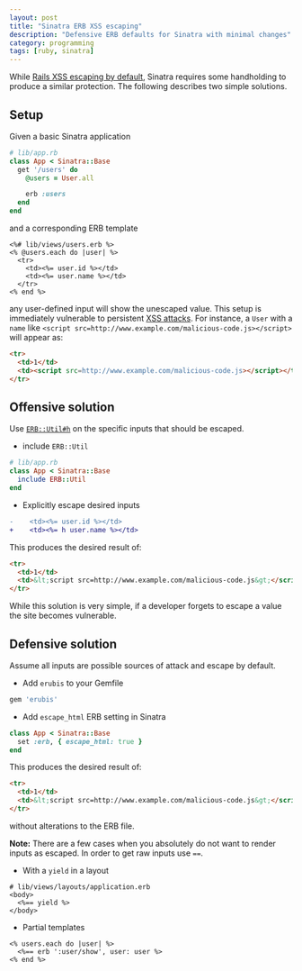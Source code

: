 ```yaml
---
layout: post
title: "Sinatra ERB XSS escaping"
description: "Defensive ERB defaults for Sinatra with minimal changes"
category: programming
tags: [ruby, sinatra]
---
```


While [Rails XSS escaping by default](https://www.owasp.org/index.php/Ruby_on_Rails_Cheatsheet#Cross-site_Scripting_.28XSS.29), Sinatra requires some handholding to produce a similar protection.  The following describes two simple solutions.

## Setup

Given a basic Sinatra application

```ruby
# lib/app.rb
class App < Sinatra::Base
  get '/users' do
    @users = User.all

    erb :users
  end
end
```

and a corresponding ERB template

```erb
<%# lib/views/users.erb %>
<% @users.each do |user| %>
  <tr>
    <td><%= user.id %></td>
    <td><%= user.name %></td>
  </tr>
<% end %>
```

any user-defined input will show the unescaped value. This setup is immediately vulnerable to persistent [XSS attacks](https://en.wikipedia.org/wiki/Cross-site_scripting).  For instance, a `User` with a `name` like `<script src=http://www.example.com/malicious-code.js></script>` will appear as:

```html
<tr>
  <td>1</td>
  <td><script src=http://www.example.com/malicious-code.js></script></td>
</tr>
```

## Offensive solution

Use [`ERB::Util#h`](http://ruby-doc.org/stdlib-2.1.2/libdoc/erb/rdoc/ERB/Util.html#method-i-h) on the specific inputs that should be escaped.

* include `ERB::Util`

```ruby
# lib/app.rb
class App < Sinatra::Base
  include ERB::Util
end
```

* Explicitly escape desired inputs

```patch
-    <td><%= user.id %></td>
+    <td><%= h user.name %></td>
```

This produces the desired result of:

```html
<tr>
  <td>1</td>
  <td>&lt;script src=http://www.example.com/malicious-code.js&gt;</script></td>
</tr>
```

While this solution is very simple, if a developer forgets to escape a value the site becomes vulnerable.

## Defensive solution

Assume all inputs are possible sources of attack and escape by default.

* Add `erubis` to your Gemfile

```ruby
gem 'erubis'
```

* Add `escape_html` ERB setting in Sinatra

```ruby
class App < Sinatra::Base
  set :erb, { escape_html: true }
end
```

This produces the desired result of:

```html
<tr>
  <td>1</td>
  <td>&lt;script src=http://www.example.com/malicious-code.js&gt;</script></td>
</tr>
```

without alterations to the ERB file.

**Note:** There are a few cases when you absolutely do not want to render inputs as escaped. In order to get raw inputs use `==`.

* With a `yield` in a layout

```erb
# lib/views/layouts/application.erb
<body>
  <%== yield %>
</body>
```

* Partial templates

```erb
<% users.each do |user| %>
  <%== erb ':user/show', user: user %>
<% end %>
```
